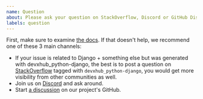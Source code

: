 ```yaml
---
name: Question
about: Please ask your question on StackOverflow, Discord or GitHub Discussions.
labels: question
---
```


First, make sure to examine [the docs](https://devxhub_python-django.readthedocs.io/en/latest/). If that doesn't help, we recommend one of these 3 main channels:

- If your issue is related to Django + something else but was generated with devxhub_python-django, the best is to post a question on [StackOverflow](https://stackoverflow.com/questions/tagged/devxhub_python-django) tagged with `devxhub_python-django`, you would get more visibility from other communities as well.
- Join us on [Discord](https://discord.gg/uFXweDQc5a) and ask around.
- Start [a discussion](https://github.com/devxhub_python/devxhub_python-django/discussions) on our project's GitHub.
